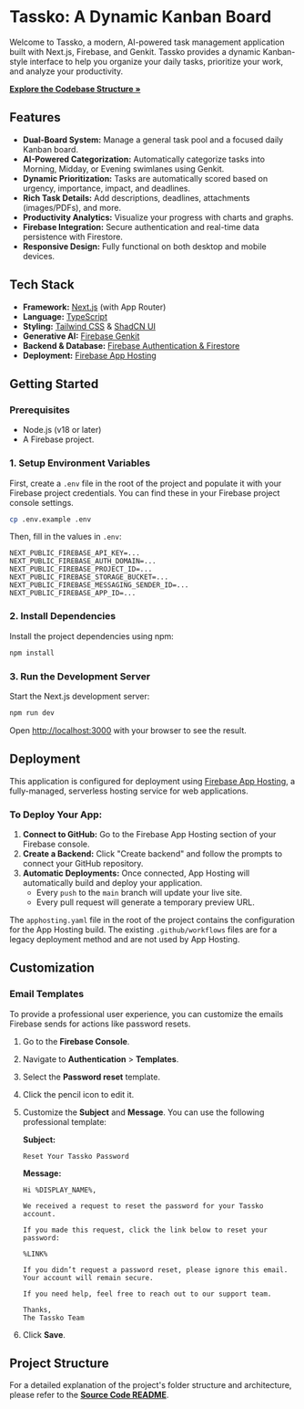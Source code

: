 
# Tassko: A Dynamic Kanban Board

Welcome to Tassko, a modern, AI-powered task management application built with Next.js, Firebase, and Genkit. Tassko provides a dynamic Kanban-style interface to help you organize your daily tasks, prioritize your work, and analyze your productivity.

[**Explore the Codebase Structure &raquo;**](./src/README.md)

## Features

-   **Dual-Board System:** Manage a general task pool and a focused daily Kanban board.
-   **AI-Powered Categorization:** Automatically categorize tasks into Morning, Midday, or Evening swimlanes using Genkit.
-   **Dynamic Prioritization:** Tasks are automatically scored based on urgency, importance, impact, and deadlines.
-   **Rich Task Details:** Add descriptions, deadlines, attachments (images/PDFs), and more.
-   **Productivity Analytics:** Visualize your progress with charts and graphs.
-   **Firebase Integration:** Secure authentication and real-time data persistence with Firestore.
-   **Responsive Design:** Fully functional on both desktop and mobile devices.

## Tech Stack

-   **Framework:** [Next.js](https://nextjs.org/) (with App Router)
-   **Language:** [TypeScript](https://www.typescriptlang.org/)
-   **Styling:** [Tailwind CSS](https://tailwindcss.com/) & [ShadCN UI](https://ui.shadcn.com/)
-   **Generative AI:** [Firebase Genkit](https://firebase.google.com/docs/genkit)
-   **Backend & Database:** [Firebase Authentication & Firestore](https://firebase.google.com/)
-   **Deployment:** [Firebase App Hosting](https://firebase.google.com/docs/app-hosting)

## Getting Started

### Prerequisites

-   Node.js (v18 or later)
-   A Firebase project.

### 1. Setup Environment Variables

First, create a `.env` file in the root of the project and populate it with your Firebase project credentials. You can find these in your Firebase project console settings.

```bash
cp .env.example .env
```

Then, fill in the values in `.env`:

```
NEXT_PUBLIC_FIREBASE_API_KEY=...
NEXT_PUBLIC_FIREBASE_AUTH_DOMAIN=...
NEXT_PUBLIC_FIREBASE_PROJECT_ID=...
NEXT_PUBLIC_FIREBASE_STORAGE_BUCKET=...
NEXT_PUBLIC_FIREBASE_MESSAGING_SENDER_ID=...
NEXT_PUBLIC_FIREBASE_APP_ID=...
```

### 2. Install Dependencies

Install the project dependencies using npm:

```bash
npm install
```

### 3. Run the Development Server

Start the Next.js development server:

```bash
npm run dev
```

Open [http://localhost:3000](http://localhost:3000) with your browser to see the result.

## Deployment

This application is configured for deployment using [Firebase App Hosting](https://firebase.google.com/docs/app-hosting), a fully-managed, serverless hosting service for web applications.

### To Deploy Your App:

1.  **Connect to GitHub:** Go to the Firebase App Hosting section of your Firebase console.
2.  **Create a Backend:** Click "Create backend" and follow the prompts to connect your GitHub repository.
3.  **Automatic Deployments:** Once connected, App Hosting will automatically build and deploy your application.
    -   Every `push` to the `main` branch will update your live site.
    -   Every pull request will generate a temporary preview URL.

The `apphosting.yaml` file in the root of the project contains the configuration for the App Hosting build. The existing `.github/workflows` files are for a legacy deployment method and are not used by App Hosting.

## Customization

### Email Templates

To provide a professional user experience, you can customize the emails Firebase sends for actions like password resets.

1.  Go to the **Firebase Console**.
2.  Navigate to **Authentication** > **Templates**.
3.  Select the **Password reset** template.
4.  Click the pencil icon to edit it.
5.  Customize the **Subject** and **Message**. You can use the following professional template:

    **Subject:**
    ```
    Reset Your Tassko Password
    ```

    **Message:**
    ```
    Hi %DISPLAY_NAME%,

    We received a request to reset the password for your Tassko account.

    If you made this request, click the link below to reset your password:

    %LINK%

    If you didn’t request a password reset, please ignore this email. Your account will remain secure.

    If you need help, feel free to reach out to our support team.

    Thanks,
    The Tassko Team
    ```
6.  Click **Save**.

## Project Structure

For a detailed explanation of the project's folder structure and architecture, please refer to the [**Source Code README**](./src/README.md).
